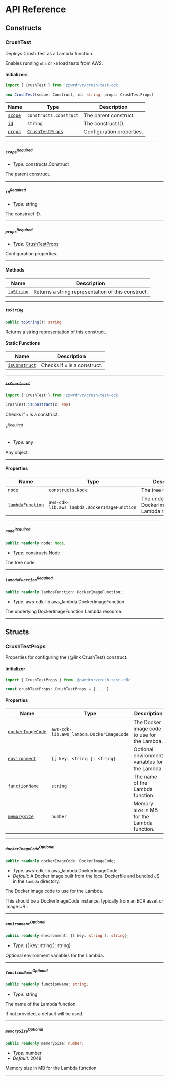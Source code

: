 # API Reference <a name="API Reference" id="api-reference"></a>

## Constructs <a name="Constructs" id="Constructs"></a>

### CrushTest <a name="CrushTest" id="@pwrdrvr/crush-test-cdk.CrushTest"></a>

Deploys Crush Test as a Lambda function.

Enables running `oha` or `k6` load tests from AWS.

#### Initializers <a name="Initializers" id="@pwrdrvr/crush-test-cdk.CrushTest.Initializer"></a>

```typescript
import { CrushTest } from '@pwrdrvr/crush-test-cdk'

new CrushTest(scope: Construct, id: string, props: CrushTestProps)
```

| **Name** | **Type** | **Description** |
| --- | --- | --- |
| <code><a href="#@pwrdrvr/crush-test-cdk.CrushTest.Initializer.parameter.scope">scope</a></code> | <code>constructs.Construct</code> | The parent construct. |
| <code><a href="#@pwrdrvr/crush-test-cdk.CrushTest.Initializer.parameter.id">id</a></code> | <code>string</code> | The construct ID. |
| <code><a href="#@pwrdrvr/crush-test-cdk.CrushTest.Initializer.parameter.props">props</a></code> | <code><a href="#@pwrdrvr/crush-test-cdk.CrushTestProps">CrushTestProps</a></code> | Configuration properties. |

---

##### `scope`<sup>Required</sup> <a name="scope" id="@pwrdrvr/crush-test-cdk.CrushTest.Initializer.parameter.scope"></a>

- *Type:* constructs.Construct

The parent construct.

---

##### `id`<sup>Required</sup> <a name="id" id="@pwrdrvr/crush-test-cdk.CrushTest.Initializer.parameter.id"></a>

- *Type:* string

The construct ID.

---

##### `props`<sup>Required</sup> <a name="props" id="@pwrdrvr/crush-test-cdk.CrushTest.Initializer.parameter.props"></a>

- *Type:* <a href="#@pwrdrvr/crush-test-cdk.CrushTestProps">CrushTestProps</a>

Configuration properties.

---

#### Methods <a name="Methods" id="Methods"></a>

| **Name** | **Description** |
| --- | --- |
| <code><a href="#@pwrdrvr/crush-test-cdk.CrushTest.toString">toString</a></code> | Returns a string representation of this construct. |

---

##### `toString` <a name="toString" id="@pwrdrvr/crush-test-cdk.CrushTest.toString"></a>

```typescript
public toString(): string
```

Returns a string representation of this construct.

#### Static Functions <a name="Static Functions" id="Static Functions"></a>

| **Name** | **Description** |
| --- | --- |
| <code><a href="#@pwrdrvr/crush-test-cdk.CrushTest.isConstruct">isConstruct</a></code> | Checks if `x` is a construct. |

---

##### ~~`isConstruct`~~ <a name="isConstruct" id="@pwrdrvr/crush-test-cdk.CrushTest.isConstruct"></a>

```typescript
import { CrushTest } from '@pwrdrvr/crush-test-cdk'

CrushTest.isConstruct(x: any)
```

Checks if `x` is a construct.

###### `x`<sup>Required</sup> <a name="x" id="@pwrdrvr/crush-test-cdk.CrushTest.isConstruct.parameter.x"></a>

- *Type:* any

Any object.

---

#### Properties <a name="Properties" id="Properties"></a>

| **Name** | **Type** | **Description** |
| --- | --- | --- |
| <code><a href="#@pwrdrvr/crush-test-cdk.CrushTest.property.node">node</a></code> | <code>constructs.Node</code> | The tree node. |
| <code><a href="#@pwrdrvr/crush-test-cdk.CrushTest.property.lambdaFunction">lambdaFunction</a></code> | <code>aws-cdk-lib.aws_lambda.DockerImageFunction</code> | The underlying DockerImageFunction Lambda resource. |

---

##### `node`<sup>Required</sup> <a name="node" id="@pwrdrvr/crush-test-cdk.CrushTest.property.node"></a>

```typescript
public readonly node: Node;
```

- *Type:* constructs.Node

The tree node.

---

##### `lambdaFunction`<sup>Required</sup> <a name="lambdaFunction" id="@pwrdrvr/crush-test-cdk.CrushTest.property.lambdaFunction"></a>

```typescript
public readonly lambdaFunction: DockerImageFunction;
```

- *Type:* aws-cdk-lib.aws_lambda.DockerImageFunction

The underlying DockerImageFunction Lambda resource.

---


## Structs <a name="Structs" id="Structs"></a>

### CrushTestProps <a name="CrushTestProps" id="@pwrdrvr/crush-test-cdk.CrushTestProps"></a>

Properties for configuring the {@link CrushTest} construct.

#### Initializer <a name="Initializer" id="@pwrdrvr/crush-test-cdk.CrushTestProps.Initializer"></a>

```typescript
import { CrushTestProps } from '@pwrdrvr/crush-test-cdk'

const crushTestProps: CrushTestProps = { ... }
```

#### Properties <a name="Properties" id="Properties"></a>

| **Name** | **Type** | **Description** |
| --- | --- | --- |
| <code><a href="#@pwrdrvr/crush-test-cdk.CrushTestProps.property.dockerImageCode">dockerImageCode</a></code> | <code>aws-cdk-lib.aws_lambda.DockerImageCode</code> | The Docker image code to use for the Lambda. |
| <code><a href="#@pwrdrvr/crush-test-cdk.CrushTestProps.property.environment">environment</a></code> | <code>{[ key: string ]: string}</code> | Optional environment variables for the Lambda. |
| <code><a href="#@pwrdrvr/crush-test-cdk.CrushTestProps.property.functionName">functionName</a></code> | <code>string</code> | The name of the Lambda function. |
| <code><a href="#@pwrdrvr/crush-test-cdk.CrushTestProps.property.memorySize">memorySize</a></code> | <code>number</code> | Memory size in MB for the Lambda function. |

---

##### `dockerImageCode`<sup>Optional</sup> <a name="dockerImageCode" id="@pwrdrvr/crush-test-cdk.CrushTestProps.property.dockerImageCode"></a>

```typescript
public readonly dockerImageCode: DockerImageCode;
```

- *Type:* aws-cdk-lib.aws_lambda.DockerImageCode
- *Default:* A Docker image built from the local Dockerfile and bundled JS in the `lambda` directory.

The Docker image code to use for the Lambda.

This should be a DockerImageCode instance, typically from an ECR asset or image URI.

---

##### `environment`<sup>Optional</sup> <a name="environment" id="@pwrdrvr/crush-test-cdk.CrushTestProps.property.environment"></a>

```typescript
public readonly environment: {[ key: string ]: string};
```

- *Type:* {[ key: string ]: string}

Optional environment variables for the Lambda.

---

##### `functionName`<sup>Optional</sup> <a name="functionName" id="@pwrdrvr/crush-test-cdk.CrushTestProps.property.functionName"></a>

```typescript
public readonly functionName: string;
```

- *Type:* string

The name of the Lambda function.

If not provided, a default will be used.

---

##### `memorySize`<sup>Optional</sup> <a name="memorySize" id="@pwrdrvr/crush-test-cdk.CrushTestProps.property.memorySize"></a>

```typescript
public readonly memorySize: number;
```

- *Type:* number
- *Default:* 2048

Memory size in MB for the Lambda function.

---




